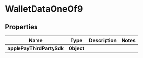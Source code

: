 

# WalletDataOneOf9


## Properties

| Name | Type | Description | Notes |
|------------ | ------------- | ------------- | -------------|
|**applePayThirdPartySdk** | **Object** |  |  |



